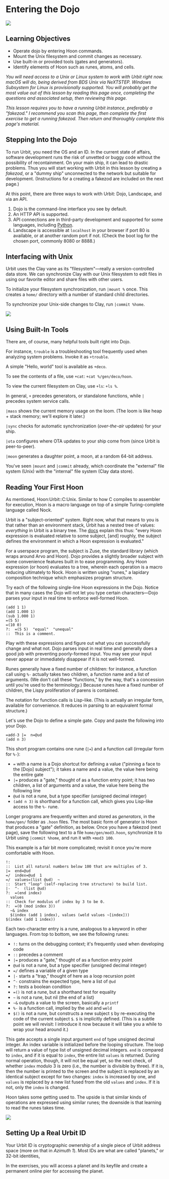 #   Entering the Dojo

![](../img/01-header-goddard.png)

##  Learning Objectives

-   Operate dojo by entering Hoon commands.
-   Mount the Unix filesystem and commit changes as necessary.
-   Use built-in or provided tools (gates and generators).
-   Identify elements of Hoon such as runes, atoms, and cells.

_You will need access to a Unix or Linux system to work with Urbit right now.  macOS will do, being derived from BDS Unix via NeXTSTEP.  Windows Subsystem for Linux is provisionally supported.  You will probably get the most value out of this lesson by reading this page once, completing the questions and associated setup, then reviewing this page._

_This lesson requires you to have a running Urbit instance, preferably a "fakezod."  I recommend you scan this page, then complete the first exercise to get a running fakezod.  Then return and thoroughly complete this page's material._


##  Stepping Into the Dojo

To run Urbit, you need the OS and an ID.  In the current state of affairs, software development runs the risk of unvetted or buggy code without the possibility of recontainment.  On your main ship, it can lead to drastic problems.  Thus you will start working with Urbit in this lesson by creating a _fakezod_, or a "dummy ship" unconnected to the network but suitable for development.  (Instructions for a creating a fakezod are included on the next page.)

At this point, there are three ways to work with Urbit:  Dojo, Landscape, and via an API.

1.  Dojo is the command-line interface you see by default.
2.  An HTTP API is supported.
3.  API connections are in third-party development and supported for some languages, including [Python](https://pypi.org/project/urlock/).
4.  Landscape is accessible at `localhost` in your browser if port 80 is available, or at another random port if not.  (Check the boot log for the chosen port, commonly 8080 or 8888.)


##  Interfacing with Unix

Urbit uses the Clay vane as its "filesystem"—really a version-controlled data store.  We can synchronize Clay with our Unix filesystem to edit files in using our favorite editor and share files with other users.

To initialize your filesystem synchronization, run `|mount %` once.  This creates a `home/` directory with a number of standard child directories.

To synchronize your Unix-side changes to Clay, run `|commit %home`.

![](../img/01-header-goddard-1.png)


##  Using Built-In Tools

There are, of course, many helpful tools built right into Dojo.

For instance, `trouble` is a troubleshooting tool frequently used when analyzing system problems.  Invoke it as `+trouble`.

A simple "Hello, world" tool is available as `+deco`.

To see the contents of a file, use `+cat`:  `+cat %/gen/deco/hoon`.

To view the current filesystem on Clay, use `+ls`:  `+ls %`.

In general, `+` precedes generators, or standalone functions, while `|` precedes system service calls.

`|mass` shows the current memory usage on the loom.  (The loom is like heap + stack memory; we'll explore it later.)

`|sync` checks for automatic synchronization (_over-the-air_ updates) for your ship.

`|ota` configures where OTA updates to your ship come from (since Urbit is peer-to-peer).

`|moon` generates a daughter point, a moon, at a random 64-bit address.

You've seen `|mount` and `|commit` already, which coordinate the "external" file system (Unix) with the "internal" file system (Clay data store).


##  Reading Your First Hoon

As mentioned, Hoon:Urbit::C:Unix.  Similar to how C compiles to assembler for execution, Hoon is a macro language on top of a simple Turing-complete language called Nock.

Urbit is a "subject-oriented" system.  Right now, what that means to you is that rather than an environment stack, Urbit has a nested tree of values:  _everything_ in Urbit is a binary tree.  The [docs](https://urbit.org/docs/tutorials/hoon/the-subject-and-its-legs/) explain this thus:  "every Hoon expression is evaluated relative to some subject, [and] roughly, the subject defines the environment in which a Hoon expression is evaluated."

For a userspace program, the subject is Zuse, the standard library (which wraps around Arvo and Hoon).  Dojo provides a slightly broader subject with some convenience features built in to ease programming.  Any Hoon expression (or hoon) evaluates to a tree, wherein each operation is a macro reducing ultimately to Nock.  Hoon is written using "runes," a lapidary composition technique which emphasizes program structure.

Try each of the following single-line Hoon expressions in the Dojo.  Notice that in many cases the Dojo will not let you type certain characters—Dojo parses your input in real time to enforce well-formed Hoon.

    (add 1 1)
    (add 1.000 1)
    (sub 1.000 1)
    =(5 5)
    =(10 0)
    ?:  =(5 5)  "equal"  "unequal"
    ::  This is a comment.

Play with these expressions and figure out what you can successfully change and what not.  Dojo parses input in real time and generally does a good job with preventing poorly-formed input.  You may see your input never appear or immediately disappear if it is not well-formed.

Runes generally have a fixed number of children:  for instance, a function call using `%-` actually takes two children, a function name and a list of arguments.  (We don't call these "functions," by the way, that's a concession until you're used to the terminology.)  Because runes have a fixed number of children, the Lispy proliferation of parens is contained.

The notation for function calls is Lisp-like.  (This is actually an irregular form, available for convenience.  It reduces in parsing to an equivalent formal structure.)

Let's use the Dojo to define a simple gate.  Copy and paste the following into your Dojo.

```hoon
=add-3 |=  n=@ud
(add n 3)
```

This short program contains one rune (`|=`) and a function call (irregular form for `%-`):

- `=` with a name is a Dojo shortcut for defining a value ("pinning a face to the [Dojo] subject"); it takes a name and a value, the value here being the entire gate
- `|=` produces a "gate," thought of as a function entry point; it has two children, a list of arguments and a value, the value here being the following line
- `@ud` is not a rune, but a type specifier (unsigned decimal integer)
- `(add n 3)` is shorthand for a function call, which gives you Lisp-like access to the `%-` rune.

Longer programs are frequently written and stored as _generators_, in the `home/gen/` folder as `.hoon` files.  The most basic form of generator is Hoon that produces a "gate" definition, as below.  Once you have a fakezod (next page), save the following text to a file `home/gen/mod3.hoon`, synchronize it to Urbit using `|commit %home`, and run it with `+mod3 100`.

This example is a fair bit more complicated; revisit it once you're more comfortable with Hoon.

```hoon
!:
::  List all natural numbers below 100 that are multiples of 3.
|=  end=@ud
=/  index=@ud  1
=/  values=(list @ud)  ~
::  Start "loop" (self-replacing tree structure) to build list.
|-  ^-  (list @ud)
?:  =(end index)
  values
::  Check for modulus of index by 3 to be 0.
?:  =(0 (mod index 3))
  ~& index
  $(index (add 1 index), values (weld values ~[index]))
$(index (add 1 index))
```

Each two-character entry is a rune, analogous to a keyword in other languages.  From top to bottom, we see the following runes:

- `!:` turns on the debugging context; it's frequently used when developing code
- `::` precedes a comment
- `|=` produces a "gate," thought of as a function entry point
- `@ud` is not a rune, but a type specifier (unsigned decimal integer)
- `=/` defines a variable of a given type
- `|-` starts a "trap," thought of here as a loop recursion point
- `^-` constrains the expected type, here a list of `@ud`
- `?:` tests a boolean condition
- `=()` is not a rune, but a shorthand test for equality
- `~` is not a rune, but nil (the end of a list)
- `~&` outputs a value to the screen, basically a `printf`
- `%-` is a function call, implied by the `add` and `weld`
- `$()` is not a rune, but constructs a new subject `$` by re-executing the code of the current subject `$`.  `$` is implicitly defined.  (This is a subtle point we will revisit:  I introduce it now because it will take you a while to wrap your head around it.)

This gate accepts a single input argument `end` of type unsigned decimal integer.  An index variable is initialized before the looping structure.  The loop will return a value of type list of unsigned decimal integers.  `end` is compared to `index`, and if it is equal to `index`, the entire list `values` is returned.  During normal operation, though, it will not be equal yet, so the next check, of whether `index` modulo 3 is zero (i.e., the number is divisible by three).  If it is, then the number is printed to the screen and the subject is replaced by an identical subject except for two changes:  `index` is increased by one, and `values` is replaced by a new list fused from the old `values` and `index`.  If it is not, only the `index` is changed.

Hoon takes some getting used to.  The upside is that similar kinds of operations are expressed using similar runes; the downside is that learning to read the runes takes time.

![](../img/01-header-goddard-2.png)


##  Setting Up a Real Urbit ID

Your Urbit ID is cryptographic ownership of a single piece of Urbit address space (more on that in _Azimuth 1_).  Most IDs are what are called "planets," or 32-bit identities[.](https://en.wikipedia.org/wiki/Sylacauga_%28meteorite%29)  <!-- egg -->

In the exercises, you will access a planet and its keyfile and create a permanent online pier for accessing the planet.
